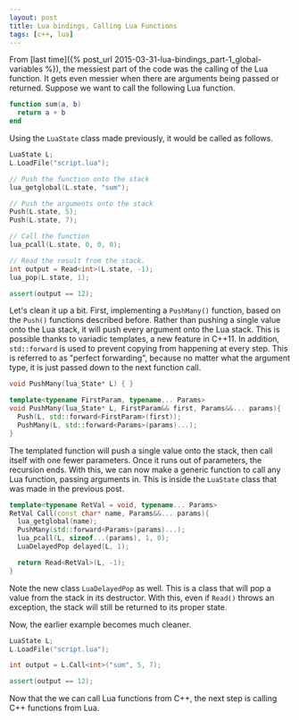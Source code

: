 ```yaml
---
layout: post
title: Lua bindings, Calling Lua Functions
tags: [c++, lua]
---
```


From [last time]({% post_url 2015-03-31-lua-bindings_part-1_global-variables %}),
  the messiest part of the code was the calling of the Lua function.
It gets even messier when there are arguments being passed or returned.
Suppose we want to call the following Lua function.

```lua
function sum(a, b)
  return a + b
end
```

Using the `LuaState` class made previously, it would be called as follows.

```c++
LuaState L;
L.LoadFile("script.lua");

// Push the function onto the stack
lua_getglobal(L.state, "sum");

// Push the arguments onto the stack
Push(L.state, 5);
Push(L.state, 7);

// Call the function
lua_pcall(L.state, 0, 0, 0);

// Read the result from the stack.
int output = Read<int>(L.state, -1);
lua_pop(L.state, 1);

assert(output == 12);
```

Let's clean it up a bit.
First, implementing a `PushMany()` function, based on the `Push()` functions described before.
Rather than pushing a single value onto the Lua stack,
  it will push every argument onto the Lua stack.
This is possible thanks to variadic templates, a new feature in C++11.
In addition, `std::forward` is used to prevent copying from happening at every step.
This is referred to as "perfect forwarding",
  because no matter what the argument type, it is just passed down to the next function call.

```c++
void PushMany(lua_State* L) { }

template<typename FirstParam, typename... Params>
void PushMany(lua_State* L, FirstParam&& first, Params&&... params){
  Push(L, std::forward<FirstParam>(first));
  PushMany(L, std::forward<Params>(params)...);
}
```

The templated function will push a single value onto the stack,
  then call itself with one fewer parameters.
Once it runs out of parameters, the recursion ends.
With this, we can now make a generic function to call any Lua function,
  passing arguments in.
This is inside the `LuaState` class that was made in the previous post.

```c++
template<typename RetVal = void, typename... Params>
RetVal Call(const char* name, Params&&... params){
  lua_getglobal(name);
  PushMany(std::forward<Params>(params)...);
  lua_pcall(L, sizeof...(params), 1, 0);
  LuaDelayedPop delayed(L, 1);

  return Read<RetVal>(L, -1);
}
```

Note the new class `LuaDelayedPop` as well.
This is a class that will pop a value from the stack in its destructor.
With this, even if `Read()` throws an exception,
  the stack will still be returned to its proper state.

Now, the earlier example becomes much cleaner.

```c++
LuaState L;
L.LoadFile("script.lua");

int output = L.Call<int>("sum", 5, 7);

assert(output == 12);
```

Now that the we can call Lua functions from C++,
  the next step is calling C++ functions from Lua.